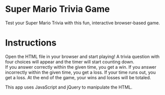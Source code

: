 # Super Mario Trivia Game

Test your Super Mario Trivia with this fun, interactive browser-based game.  

# Instructions
Open the HTML file in your browser and start playing!
A trivia question with four choices will appear and the timer will start counting down.  
  If you answer correctly within the given time, you get a win.
  If you answer incorrectly within the given time, you get a loss.
  If your time runs out, you get a loss.
At the end of the game, your wins and losses will be totaled.


This app uses JavaScript and jQuery to manipulate the HTML.

